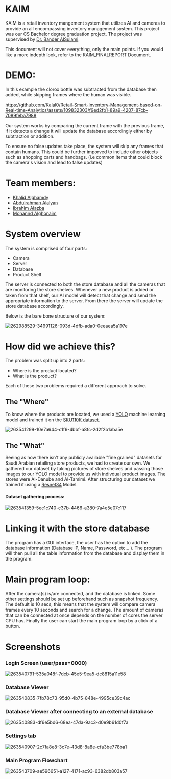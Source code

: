 # KAIM
KAIM is a retail inventory mangement system that utilizes AI and cameras to provide an all encompassing inventory management system. This project was our CS Bachelor degree graduation project. The project was supervised by [Dr. Bander AlSulami](https://sa.linkedin.com/in/bander-alsulami-ph-d-6011a8a).

This document will not cover everything, only the main points. If you would like a more indepth look, refer to the KAIM_FINALREPORT Document.


# DEMO:

In this example the clorox bottle was subtracted from the database then added, while skipping frames where the human was visible.






https://github.com/Kalal0/Retail-Smart-Inventory-Management-based-on-Real-time-Analytics/assets/109832303/f9ed2fb1-89a9-4207-87cb-7089feba7988




Our system works by comparing the current frame with the previous frame, if it detects a change it will update the database accordingly either by subtraction or addition. 

To ensure no false updates take place, the system will skip any frames that contain humans. 
This could be further imporved to include other objects such as shopping carts and handbags. (i.e common items that could block the camera's vision and lead to false updates)




# Team members: 
  - [Khalid Alghamdy](https://github.com/Kalal0)
  - [Abdulrahman Alalyan](https://github.com/AxelSh)
  - [Ibrahim Alazba](https://github.com/ibrahim-alazba)
  - [Mohannd Alghonaim](https://github.com/Kokuten7777)



# System overview
The system is comprised of four parts: 
  - Camera
  - Server
  - Database
  - Product Shelf

The server is connected to both the store database and all the cameras that are monitoring the store shelves. Whenever a new product is added or taken from that shelf, our AI model will detect that change and send the appropriate information to the server. From there the server will update the store database accordingly.

Below is the bare bone structure of our system: 

![262988529-34991126-093d-4dfb-ada0-0eeaea5a197e](https://github.com/Kalal0/Retail-Smart-Inventory-Management-based-on-Real-time-Analytics/assets/109832303/c59d754c-1037-41b3-9fca-8f0e64f367e6)


# How did we achieve this?
The problem was split up into 2 parts:
  - Where is the product located?
  - What is the product?

Each of these two problems required a different approach to solve. 

## The "Where"
  To know where the products are located, we used a [YOLO](https://github.com/ultralytics/ultralytics) machine learning model and trained it on the [SKU110K dataset](https://github.com/eg4000/SKU110K_CVPR19).

![263541299-10e7a644-c1f9-4bbf-a8fc-2d2f2b1aba5e](https://github.com/Kalal0/Retail-Smart-Inventory-Management-based-on-Real-time-Analytics/assets/109832303/4e82d0e7-7ce1-46e1-b05e-5ab64e806391)



## The "What"
  Seeing as how there isn't any publicly available "fine grained" datasets for Saudi Arabian retailing store products, we had to create our own. We gathered our dataset by taking pictures of store shelves and passing those images to our YOLO model to provide us with indivdual product images. The stores were Al-Danube and Al-Tamimi. After structuring our dataset we trained it using a [Resnet34](https://www.kaggle.com/datasets/pytorch/resnet34) Model.

#### Dataset gathering process: 

![263541359-5ec1c740-c37b-4466-a380-7a4e5e07c117](https://github.com/Kalal0/Retail-Smart-Inventory-Management-based-on-Real-time-Analytics/assets/109832303/a961ea3f-2bd5-478e-b86c-4c736f734cfc)



# Linking it with the store database
  The program has a GUI interface, the user has the option to add the database information (Database IP, Name, Password, etc... ). The program will then pull all the table information from the database and display them in the program.

# Main program loop:
  After the camera(s) is/are connected, and the database is linked. Some other settings should be set up beforehand such as snapshot frequency. The default is 10 secs, this means that the system will compare camera frames every 10 seconds and search for a change. The amount of cameras that can be connected at once depends on the number of cores the server CPU has. Finally the user can start the main program loop by a click of a button.


# Screenshots

### Login Screen (user/pass=0000)

![263540791-535a048f-7dcb-45e5-9ea5-dc8815a11e58](https://github.com/Kalal0/Retail-Smart-Inventory-Management-based-on-Real-time-Analytics/assets/109832303/11dad8cc-813e-42eb-9aff-1e0d0a514137)


### Database Viewer

![263540835-7fb78c73-95d0-4b75-848e-4995ce39c4ac](https://github.com/Kalal0/Retail-Smart-Inventory-Management-based-on-Real-time-Analytics/assets/109832303/81912337-8d0a-483a-b2c6-d6cd83ea1dcf)


### Database Viewer after connecting to an external database
![263540883-df6e5bd6-68ea-47da-9ac3-d0e9b61d0f7a](https://github.com/Kalal0/Retail-Smart-Inventory-Management-based-on-Real-time-Analytics/assets/109832303/e48c432f-7f0d-45ae-98bf-c9a65ef057e3)



### Settings tab
![263540907-2c7fa8e8-3c7e-43d8-8a8e-cfa3be778ba1](https://github.com/Kalal0/Retail-Smart-Inventory-Management-based-on-Real-time-Analytics/assets/109832303/5a3968e1-500b-41c4-b677-864e60562d97)



### Main Program Flowchart 


![263543709-ae596651-a127-4171-ac93-6382db803a57](https://github.com/Kalal0/Retail-Smart-Inventory-Management-based-on-Real-time-Analytics/assets/109832303/a8e8c4c4-37a9-408b-a2a2-32bb7e4f83f0)



